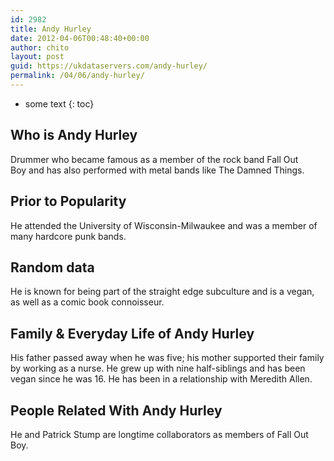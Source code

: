 ```yaml
---
id: 2982
title: Andy Hurley
date: 2012-04-06T00:48:40+00:00
author: chito
layout: post
guid: https://ukdataservers.com/andy-hurley/
permalink: /04/06/andy-hurley/
---
```


* some text
{: toc}
          
          
## Who is  Andy Hurley
                  
                  
                  
Drummer who became famous as a member of the rock band Fall Out Boy and has also performed with metal bands like The Damned Things. 
                  
                
                
                
## Prior to Popularity 
                  
                  
                  
He attended the University of Wisconsin-Milwaukee and was a member of many hardcore punk bands. 
                  
                
                
                
## Random data 
                  
                  
                  
He is known for being part of the straight edge subculture and is a vegan, as well as a comic book connoisseur. 
                  
                
                
                
## Family & Everyday Life of Andy Hurley
                  
                  
                  
His father passed away when he was five; his mother supported their family by working as a nurse. He grew up with nine half-siblings and has been vegan since he was 16. He has been in a relationship with Meredith Allen. 
                  
                
                
                
## People Related With  Andy Hurley
                  
                  
                  
He and Patrick Stump are longtime collaborators as members of Fall Out Boy. 
                  
                
              
            
          
          
          
    
    
  
